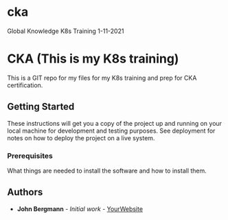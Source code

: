 # cka
Global Knowledge K8s Training 1-11-2021
# CKA (This is my K8s training)

This is a GIT repo for my files for my K8s training and prep for CKA certification.

## Getting Started

These instructions will get you a copy of the project up and running on your local machine
for development and testing purposes. See deployment for notes on how to deploy the project
on a live system.

### Prerequisites

What things are needed to install the software and how to install them. 

## Authors

* **John Bergmann** - *Initial work* - [YourWebsite](https://example.com/)

